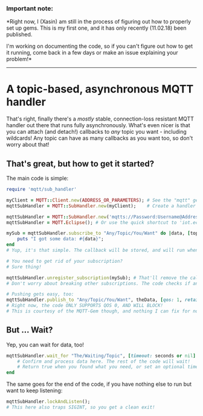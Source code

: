 
### Important note:
*Right now, I (Xasin) am still in the process of figuring out how to properly set up gems.
This is my first one, and it has only recently (11.02.18) been published.

I'm working on documenting the code, so if you can't figure out how to get it running, come back in a few days or make an issue explaining your problem!*

---

# A topic-based, asynchronous MQTT handler
That's right, finally there's a *mostly* stable, connection-loss resistant MQTT handler out there that runs fully asynchronously.
What's even nicer is that you can attach (and detach!) callbacks to *any* topic you want - including wildcards!
Any topic can have as many callbacks as you want too, so don't worry about that!

## That's great, but how to get it started?
The main code is simple:
```ruby
require 'mqtt/sub_handler'

myClient = MQTT::Client.new(ADDRESS_OR_PARAMETERS); # See the "mqtt" gem for possible options!
mqttSubHandler = MQTT::SubHandler.new(myClient);    # Create a handler with a mqtt class

mqttSubHandler = MQTT::SubHandler.new('mqtts://Password:Username@Address') # Or use a string!
mqttSubHandler = MQTT.Eclipse(); # Or use the quick shortcut to 'iot.eclipse.org' for testing!

mySub = mqttSubHandler.subscribe_to "Any/Topic/You/Want" do |data, [topicMatch]|
	puts "I got some data: #{data}";
end
# Yup, it's that simple. The callback will be stored, and will run whenever data is received.

# You need to get rid of your subscription?
# Sure thing!

mqttSubHandler.unregister_subscription(mySub); # That'll remove the callback, and unsubscribe!
# Don't worry about breaking other subscriptions. The code checks if any other callbacks are attached to the topic in question!

# Pushing gets easy, too:
mqttSubHandler.publish_to "Any/Topic/You/Want", theData, [qos: 1, retain: false]
# Right now, the code ONLY SUPPORTS QOS 0, AND WILL BLOCK!
# This is courtesy of the MQTT-Gem though, and nothing I can fix for now.
```

## But ... Wait?
Yep, you can wait for data, too!

```ruby
mqttSubHandler.wait_for "The/Waiting/Topic", [timeout: seconds or nil] do |data, [topicMatch]|
	# Confirm and process data here. The rest of the code will wait!
	# Return true when you found what you need, or set an optional timeout, and the main code will continue after that.
end
```

The same goes for the end of the code, if you have nothing else to run but want to keep listening:
```ruby
mqttSubHandler.lockAndListen();
# This here also traps SIGINT, so you get a clean exit!
```
